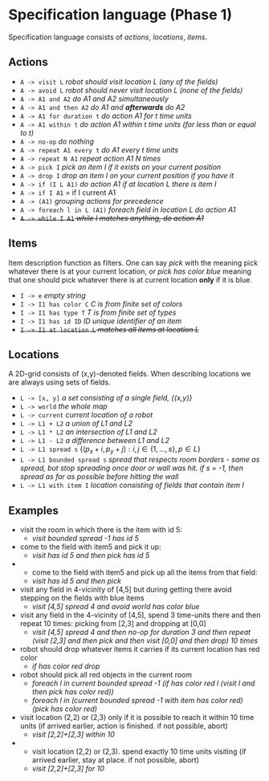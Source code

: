 # Specification language (Phase 1)
Specification language consists of *actions*, *locations*, *items*.
 ## Actions
 
  - `A -> visit L`  *robot should visit location L (any of the fields)* 
  - `A -> avoid L` *robot should never visit location L (none of the fields)*
  - `A -> A1 and A2` *do A1 and A2 simultaneously*
  - `A -> A1 and then A2` _do A1 and **afterwards** do A2_
  - `A -> A1 for duration t` _do action A1 for t time units_
  - `A -> A1 within t` _do action A1 within t time units (for less than or equal to t)_
  - `A -> no-op`  _do nothing_
  - `A -> repeat A1 every t` _do A1 every t time units_
  - `A -> repeat N A1` *repeat action A1 N times*
  - `A -> pick I` *pick an item I if it exists on your current position*
  - `A -> drop I` *drop an item I on your current position if you have it*
  - `A -> if (I L A1)` *do action A1 if at location L there is item I*
  - `A -> if I A1` = if I current A1
  - `A -> (A1)` *grouping actions for precedence*
  - `A -> foreach l in L (A1)` *foreach field in location L do action A1*
  - ~~`A -> while I A1` *while I matches anything, do action A1*~~

## Items
Item description function as filters. One can say _pick_ with the meaning pick whatever there is at your current location, or _pick has color blue_ meaning that one should pick whatever there is at current location **only** if it is blue.

  - `I -> e` *empty string*
  - `I -> I1 has color C` _C is from finite set of colors_
  - `I -> I1 has type T` _T is from finite set of types_
  - `I -> I1 has id ID` _ID unique identifier of an item_
  - ~~`I -> I1 at location L` _matches all items at location L_~~

## Locations
A 2D-grid consists of (x,y)-denoted fields. When describing locations we are always using sets of fields.
  - `L -> [x, y]` *a set consisting of a single field, {(x,y)}*
  - `L -> world` *the whole map*
  - `L -> current` *current location of a robot*
  - `L -> L1 + L2` *a union of L1 and L2*
  - `L -> L1 * L2` *an intersection of L1 and L2*
  - `L -> L1 - L2` *a difference between L1 and L2*
  - `L -> L1 spread s` $`\{(p_x+i,p_y+j): i,j \in \{1,...,s\}, p \in L\}`$
  - `L -> L1 bounded spread s`  *spread that respects room borders - same as spread, but stop spreading once door or wall was hit. if s = -1, then spread as far as possible before hitting the wall*
  - `L -> L1 with item I` *location consisting of fields that contain item I*

## Examples
  - visit the room in which there is the item with id 5: 
    - *visit bounded spread -1 has id 5*
  - come to the field with item5 and pick it up:
    - *visit has id 5 and then pick has id 5*
  - - come to the field with item5 and pick up all the items from that field:
    - *visit has id 5 and then pick* 
  - visit any field in 4-vicinity of [4,5] but during getting there avoid stepping on the fields with blue items
    - *visit [4,5] spread 4 and avoid world has color blue* 
  - visit any field in the 4-vicinity of [4,5], spend 3 time-units there and then repeat 10 times: picking from [2,3] and dropping at [0,0]
    - *visit [4,5] spread 4 and then no-op for duration 3 and then repeat (visit [2,3] and then pick and then visit [0,0] and then drop) 10 times*
  - robot should drop whatever items it carries if its current location has red color
    - *if has color red drop*
  - robot should pick all red objects in the current room 
    - *foreach l in current bounded spread -1 (if has color red l (visit l and then pick has color red))*
    - *foreach l in (current bounded spread -1 with item has color red) (pick has color red)*
  - visit location (2,2) or (2,3) only if it is possible to reach it within 10 time units (if arrived earlier, action is finished. if not possible, abort)
    - *visit [2,2]+[2,3] within 10* 
  - - visit location (2,2) or (2,3). spend exactly 10 time units visiting (if arrived earlier, stay at place. if not possible, abort)
    - *visit [2,2]+[2,3] for 10*  
